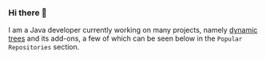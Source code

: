 ### Hi there 👋
I am a Java developer currently working on many projects, namely [dynamic trees](https://github.com/ferreusveritas/DynamicTrees) and its add-ons, a few of which can be seen below in the `Popular Repositories` section.

<!--
**Harleyoc1/Harleyoc1** is a ✨ _special_ ✨ repository because its `README.md` (this file) appears on your GitHub profile.

Here are some ideas to get you started:

- 🔭 I’m currently working on ...
- 🌱 I’m currently learning ...
- 👯 I’m looking to collaborate on ...
- 🤔 I’m looking for help with ...
- 💬 Ask me about ...
- 📫 How to reach me: ...
- 😄 Pronouns: ...
- ⚡ Fun fact: ...
-->
